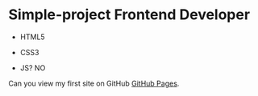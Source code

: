 # Simple-project Frontend Developer
- HTML5
* CSS3
+ JS? NO

Can you view my first site on GitHub [GitHub Pages](https://krabika.github.io/Simple-project/).


